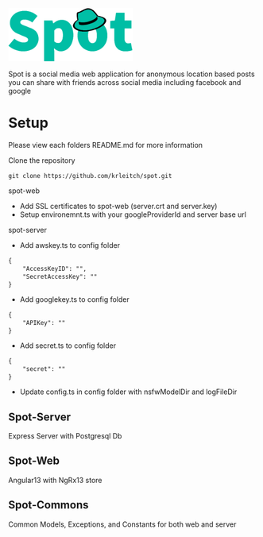 <img src="./spot-web/src/assets/images/logo_v7_transparent.png" alt="spot" width="250"/>

Spot is a social media web application for anonymous location based posts you can share with friends across social media including facebook and google

# Setup

Please view each folders README.md for more information

Clone the repository
```
git clone https://github.com/krleitch/spot.git
```

spot-web
- Add SSL certificates to spot-web (server.crt and server.key)
- Setup environemnt.ts with your googleProviderId and server base url

spot-server
- Add awskey.ts to config folder
```
{
    "AccessKeyID": "",
    "SecretAccessKey": ""
}
```
- Add googlekey.ts to config folder
```
{
    "APIKey": ""
}
```
- Add secret.ts to config folder
```
{
    "secret": ""
}
```
- Update config.ts in config folder with nsfwModelDir and logFileDir

## Spot-Server
Express Server with Postgresql Db

## Spot-Web
Angular13 with NgRx13 store
## Spot-Commons
Common Models, Exceptions, and Constants for both web and server
